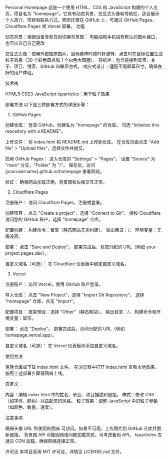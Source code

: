 Personal Homepage
这是一个使用 HTML、CSS 和 JavaScript 构建的个人主页，项目名为 "homepage"。它具有动态背景、交互式头像和导航栏，适合展示个人简介、项目和联系方式。网页托管在 GitHub 上，可通过 GitHub Pages、Cloudflare Pages 或 Vercel 部署。
功能

动态背景：根据设备类型自动切换背景图：
电脑端和手机端有默认的图片接口，也可以自己自己更改



交互式头像：使用外部图床图片，鼠标悬停时顺时针旋转，点击时在鼠标位置生成粒子效果（30 个彩色圆点和 1 个白色大圆圈）。
导航栏：包含链接到首页、关于、项目、博客、GitHub 和联系方式。
响应式设计：适配不同屏幕尺寸，确保良好的用户体验。

技术栈

HTML5
CSS3
JavaScript
tsparticles：用于粒子效果

部署方法
以下是三种部署方式的详细步骤：
1. GitHub Pages

创建仓库：
登录 GitHub，创建名为 "homepage" 的仓库。
勾选 "Initialize this repository with a README"。


上传文件：
将 index.html 和 README.md 上传到仓库。
在仓库页面点击 "Add file" > "Upload files"，选择文件并提交。


启用 GitHub Pages：
进入仓库的 "Settings" > "Pages"。
设置 "Source" 为 "main" 分支，"Folder" 为 "/"。
保存后，访问 [yourusername].github.io/homepage 查看网站。


验证：
确保网站加载正确，背景图和头像交互正常。



2. Cloudflare Pages

注册账户：
访问 Cloudflare Pages，注册或登录。


创建项目：
点击 "Create a project"，选择 "Connect to Git"。
授权 Cloudflare 访问您的 GitHub 账户，选择 "homepage" 仓库。


配置构建：
构建命令：留空（静态网站无需构建）。
输出目录：/。
环境变量：无需设置。


部署：
点击 "Save and Deploy"。
部署完成后，获取分配的 URL（例如 your-project.pages.dev）。


自定义域名（可选）：
在 Cloudflare 仪表板中绑定自定义域名。



3. Vercel

注册账户：
访问 Vercel，使用 GitHub 账户登录。


导入仓库：
点击 "New Project"，选择 "Import Git Repository"。
选择 "homepage" 仓库，点击 "Import"。


配置项目：
框架预设：选择 "Other"（静态网站）。
输出目录：/。
构建命令和环境变量：留空。


部署：
点击 "Deploy"。
部署完成后，访问分配的 URL（例如 homepage.vercel.app）。


自定义域名（可选）：
在 Vercel 仪表板中添加自定义域名。



使用方法

克隆仓库或下载 index.html 文件。
在浏览器中打开 index.html 查看本地效果。
按照上述部署步骤将网站上线。

自定义

内容：编辑 index.html 中的姓名、职业、项目描述和链接。
样式：修改 CSS（如字体、颜色）以匹配您的风格。
粒子效果：调整 JavaScript 中的粒子参数（如颜色、数量、速度）。

注意事项

确保头像 URL 所使用的图床 可访问。如果不可用，上传图片到 GitHub 仓库并更新链接。
背景图 API 可能因网络问题加载失败，可考虑备用 API。
tsparticles 库通过 CDN 加载，确保网络连接正常。

许可证
本项目采用 MIT 许可证，详情见 LICENSE.md 文件。
